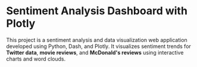 # Sentiment Analysis Dashboard with Plotly

This project is a sentiment analysis and data visualization web application developed using Python, Dash, and Plotly. It visualizes sentiment trends for **Twitter data**, **movie reviews**, and **McDonald's reviews** using interactive charts and word clouds.
